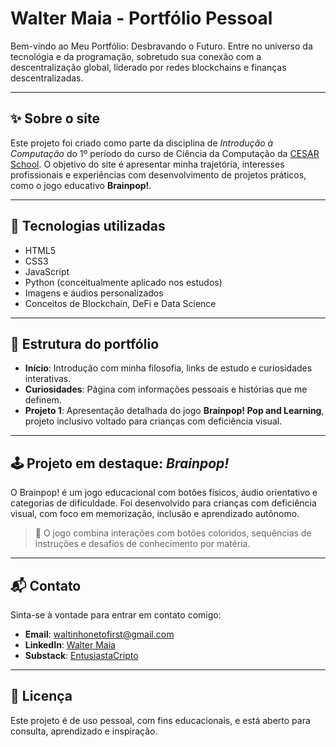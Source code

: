 # Walter Maia - Portfólio Pessoal

Bem-vindo ao Meu Portfólio: Desbravando o Futuro. Entre no universo da tecnológia e da programação, sobretudo sua conexão com a descentralização global, liderado por redes blockchains e finanças descentralizadas.

---

## ✨ Sobre o site

Este projeto foi criado como parte da disciplina de *Introdução à Computação* do 1º período do curso de Ciência da Computação da [CESAR School](https://www.cesar.school). O objetivo do site é apresentar minha trajetória, interesses profissionais e experiências com desenvolvimento de projetos práticos, como o jogo educativo **Brainpop!**.

---

## 🧠 Tecnologias utilizadas

- HTML5
- CSS3
- JavaScript
- Python (conceitualmente aplicado nos estudos)
- Imagens e áudios personalizados
- Conceitos de Blockchain, DeFi e Data Science

---

## 🧱 Estrutura do portfólio

- **Início**: Introdução com minha filosofia, links de estudo e curiosidades interativas.
- **Curiosidades**: Página com informações pessoais e histórias que me definem.
- **Projeto 1**: Apresentação detalhada do jogo **Brainpop! Pop and Learning**, projeto inclusivo voltado para crianças com deficiência visual.

---

## 🕹️ Projeto em destaque: *Brainpop!*

O Brainpop! é um jogo educacional com botões físicos, áudio orientativo e categorias de dificuldade. Foi desenvolvido para crianças com deficiência visual, com foco em memorização, inclusão e aprendizado autônomo.

> 🧩 O jogo combina interações com botões coloridos, sequências de instruções e desafios de conhecimento por matéria.

---

## 📬 Contato

Sinta-se à vontade para entrar em contato comigo:

- **Email**: [waltinhonetofirst@gmail.com](waltinhonetofirst@gmail.com)
- **LinkedIn**: [Walter Maia](www.linkedin.com/in/walter-maia-)
- **Substack**: [EntusiastaCripto](https://substack.com/@entusiastacriptogmailcom?r=5sqtxu&utm_medium=ios&utm_source=profile)
---

## 📜 Licença

Este projeto é de uso pessoal, com fins educacionais, e está aberto para consulta, aprendizado e inspiração.
